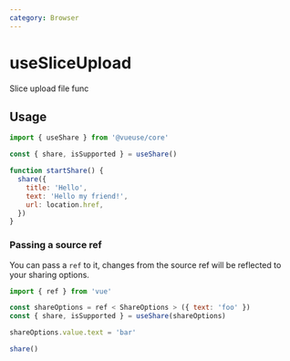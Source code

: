 ```yaml
---
category: Browser
---
```


# useSliceUpload

Slice upload file func


## Usage

```js
import { useShare } from '@vueuse/core'

const { share, isSupported } = useShare()

function startShare() {
  share({
    title: 'Hello',
    text: 'Hello my friend!',
    url: location.href,
  })
}
```


### Passing a source ref

You can pass a `ref` to it, changes from the source ref will be reflected to your sharing options.

```js {7}
import { ref } from 'vue'

const shareOptions = ref < ShareOptions > ({ text: 'foo' })
const { share, isSupported } = useShare(shareOptions)

shareOptions.value.text = 'bar'

share()
```
